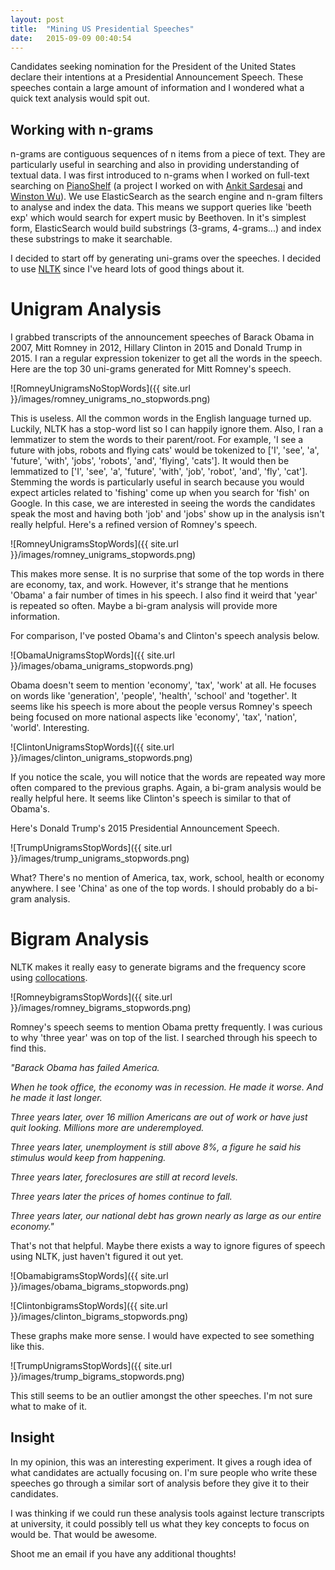 ```yaml
---
layout: post
title:  "Mining US Presidential Speeches"
date:   2015-09-09 00:40:54
---
```


Candidates seeking nomination for the President of the United States declare their intentions at a Presidential Announcement Speech. These speeches contain a large amount of information and I wondered what a quick text analysis would spit out.

## Working with n-grams ##

n-grams are contiguous sequences of n items from a piece of text. They are particularly useful in searching and also in providing understanding of textual data. I was first introduced to n-grams when I worked on full-text searching on [PianoShelf](http://pianoshelf.com/sheetmusic) (a project I worked on with [Ankit Sardesai](http://ankitsardesai.ca) and [Winston Wu](http://github.com/winxton)). We use ElasticSearch as the search engine and n-gram filters to analyse and index  the data. This means we support queries like 'beeth exp' which would search for expert music by Beethoven. In it's simplest form, ElasticSearch would build substrings (3-grams, 4-grams...) and index these substrings to make it searchable.

I decided to start off by generating uni-grams over the speeches. I decided to use [NLTK](http://nltk.org/) since I've heard lots of good things about it.

# Unigram Analysis #

I grabbed transcripts of the announcement speeches of Barack Obama in 2007, Mitt Romney in 2012, Hillary Clinton in 2015 and Donald Trump in 2015. I ran a regular expression tokenizer to get all the words in the speech. Here are the top 30 uni-grams generated for Mitt Romney's speech.

![RomneyUnigramsNoStopWords]({{ site.url }}/images/romney_unigrams_no_stopwords.png)

This is useless. All the common words in the English language turned up. Luckily, NLTK has a stop-word list so I can happily ignore them. Also, I ran a lemmatizer to stem the words to their parent/root. For example, 'I see a future with jobs, robots and flying cats' would be tokenized to ['I', 'see', 'a', 'future', 'with', 'jobs', 'robots', 'and', 'flying', 'cats']. It would then be lemmatized to ['I', 'see', 'a', 'future', 'with', 'job', 'robot', 'and', 'fly', 'cat']. Stemming the words is particularly useful in search because you would expect articles related to 'fishing' come up when you search for 'fish' on Google. In this case, we are interested in seeing the words the candidates speak the most and having both 'job' and 'jobs' show up in the analysis isn't really helpful. Here's a refined version of Romney's speech.

![RomneyUnigramsStopWords]({{ site.url }}/images/romney_unigrams_stopwords.png)

This makes more sense. It is no surprise that some of the top words in there are economy, tax, and work. However, it's strange that he mentions 'Obama' a fair number of times in his speech. I also find it weird that 'year' is repeated so often. Maybe a bi-gram analysis will provide more information.

For comparison, I've posted Obama's and Clinton's speech analysis below.

![ObamaUnigramsStopWords]({{ site.url }}/images/obama_unigrams_stopwords.png)

Obama doesn't seem to mention 'economy', 'tax', 'work' at all. He focuses on words like 'generation', 'people', 'health', 'school' and 'together'. It seems like his speech is more about the people versus Romney's speech being focused on more national aspects like 'economy', 'tax', 'nation', 'world'. Interesting.

![ClintonUnigramsStopWords]({{ site.url }}/images/clinton_unigrams_stopwords.png)

If you notice the scale, you will notice that the words are repeated way more often compared to the previous graphs. Again, a bi-gram analysis would be really helpful here. It seems like Clinton's speech is similar to that of Obama's.

Here's Donald Trump's 2015 Presidential Announcement Speech.

![TrumpUnigramsStopWords]({{ site.url }}/images/trump_unigrams_stopwords.png)

What? There's no mention of America, tax, work, school, health or economy anywhere. I see 'China' as one of the top words. I should probably do a bi-gram analysis.

# Bigram Analysis #

NLTK makes it really easy to generate bigrams and the frequency score using [collocations](http://www.nltk.org/howto/collocations.html).

![RomneybigramsStopWords]({{ site.url }}/images/romney_bigrams_stopwords.png)

Romney's speech seems to mention Obama pretty frequently. I was curious to why 'three year' was on top of the list. I searched through his speech to find this.

*"Barack Obama has failed America.*

*When he took office, the economy was in recession. He made it worse. And he made it last longer.*

*Three years later, over 16 million Americans are out of work or have just quit looking. Millions more are underemployed.*

*Three years later, unemployment is still above 8%, a figure he said his stimulus would keep from happening.*

*Three years later, foreclosures are still at record levels.*

*Three years later the prices of homes continue to fall.*

*Three years later, our national debt has grown nearly as large as our entire economy."*

That's not that helpful. Maybe there exists a way to ignore figures of speech using NLTK, just haven't figured it out yet.

![ObamabigramsStopWords]({{ site.url }}/images/obama_bigrams_stopwords.png)

![ClintonbigramsStopWords]({{ site.url }}/images/clinton_bigrams_stopwords.png)

These graphs make more sense. I would have expected to see something like this.

![TrumpUnigramsStopWords]({{ site.url }}/images/trump_bigrams_stopwords.png)

This still seems to be an outlier amongst the other speeches. I'm not sure what to make of it.

## Insight ##

In my opinion, this was an interesting experiment. It gives a rough idea of what candidates are actually focusing on. I'm sure people who write these speeches go through a similar sort of analysis before they give it to their candidates.

I was thinking if we could run these analysis tools against lecture transcripts at university, it could possibly tell us what they key concepts to focus on would be. That would be awesome.

Shoot me an email if you have any additional thoughts!


